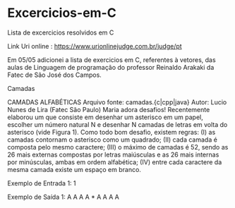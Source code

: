 # Excercicios-em-C
Lista de excercicios resolvidos em C

Link Uri online :
https://www.urionlinejudge.com.br/judge/pt

Em 05/05 adicionei a lista de exercicios em C, referentes à vetores, das aulas de Linguagem de programação do professor Reinaldo Arakaki da Fatec de São José dos Campos.

Camadas

CAMADAS ALFABÉTICAS
Arquivo fonte: camadas.{c|cpp|java}
Autor: Lucio Nunes de Lira (Fatec São Paulo)
Maria adora desafios! Recentemente elaborou um que consiste em desenhar um asterisco em um papel, escolher um número natural N e desenhar N camadas de letras em volta do asterisco (vide Figura 1).
Como todo bom desafio, existem regras: (I) as camadas contornam o asterisco como um quadrado; (II) cada camada é composta pelo mesmo caractere; (III) o máximo de camadas é 52, sendo as 26 mais externas compostas por letras maiúsculas e as 26 mais internas por minúsculas, ambas em ordem alfabética; (IV) entre cada caractere da mesma camada existe um espaço em branco.

Exemplo de Entrada 1:
1

Exemplo de Saída 1:
A A A
A * A
A A A
